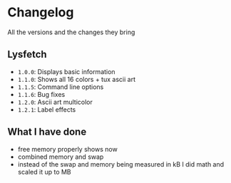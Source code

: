 # Changelog
All the versions and the changes they bring

## Lysfetch
- `1.0.0`: Displays basic information
- `1.1.0`: Shows all 16 colors + tux ascii art
- `1.1.5`: Command line options
- `1.1.6`: Bug fixes
- `1.2.0`: Ascii art multicolor
- `1.2.1`: Label effects

## What I have done
- free memory properly shows now
- combined memory and swap
- instead of the swap and memory being measured in kB I did math and scaled it up to MB
